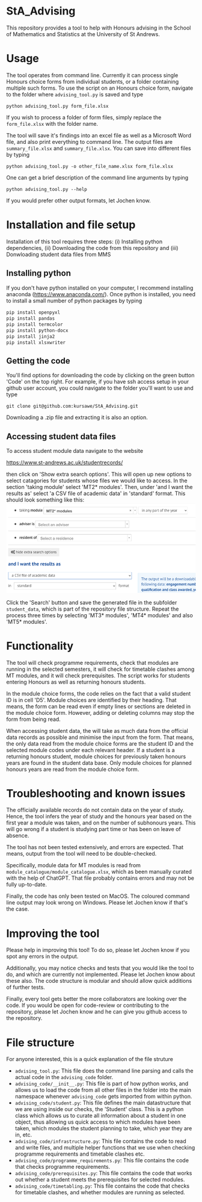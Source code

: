 # StA_Advising
This repository provides a tool to help with Honours advising in the School of Mathematics and Statistics at the University of St Andrews.

# Usage
The tool operates from command line. Currently it can process single Honours choice forms from individual students, or a folder containing multiple such forms. To use the script on an Honours choice form, navigate to the folder where `advising_tool.py` is saved and type

```
python advising_tool.py form_file.xlsx
```

If you wish to process a folder of form files, simply replace the `form_file.xlsx` with the folder name.

The tool will save it's findings into an excel file as well as a Microsoft Word file, and also print everything to command line. The output files are `summary_file.xlsx` and `summary_file.xlsx`. You can save into different files by typing

```
python advising_tool.py -o other_file_name.xlsx form_file.xlsx
```

One can get a brief description of the command line arguments by typing

```
python advising_tool.py --help
```

If you would prefer other output formats, let Jochen know.

# Installation and file setup
Installation of this tool requires three steps: (i) Installing python dependencies, (ii) Downloading the code from this repository and (iii) Donwloading student data files from MMS

## Installing python 
If you don't have python installed on your computer, I recommend installing anaconda (https://www.anaconda.com/). Once python is installed, you need to install a small number of python packages by typing

```
pip install openpyxl
pip install pandas
pip install termcolor
pip install python-docx
pip install jinja2
pip install xlsxwriter
```

## Getting the code
You'll find options for downloading the code by clicking on the green button 'Code' on the top right. For example, if you have ssh access setup in your github user account, you could navigate to the folder you'll want to use and type

```
git clone git@github.com:kursawe/StA_Advising.git
```

Downloading a .zip file and extracting it is also an option. 

## Accessing student data files

To access student module data navigate to the website

https://www.st-andrews.ac.uk/studentrecords/

then click on 'Show extra search options'. This will open up new options to select catagories for students whose files we would like to access. In the section 'taking module' select 'MT2* modules'. Then, under 'and I want the results as' select 'a CSV file of academic data' in 'standard' format.
This should look something like this:
![](./advising_code/repository_image.png)

Click the 'Search' button and save the generated file in the subfolder `student_data`, which is part of the repository file structure. Repeat the process three times by selecting 'MT3* modules', 'MT4* modules' and also 'MT5* modules'.

# Functionality
The tool will check programme requirements, check that modules are running in the selected semesters, it will check for timetable clashes among MT modules, and it will check prerequisites. The script works for students entering Honours as well as returning honours students.

In the module choice forms, the code relies on the fact that a valid student ID is in cell 'D5'. Module choices are identified by their heading. That means, the form can be read even if empty lines or sections are deleted in the module choice form. However, adding or deleting columns may stop the form from being read.

 When accessing student data, the will take as much data from the official data records as possible and minimise the input from the form. That means, the only data read from the module choice forms are the student ID and the selected module codes under each relevant header. If a student is a returning honours student, module choices for previously taken honours years are found in the student data base. Only module choices for planned honours years are read from the module choice form.

# Troubleshooting and known issues
The officially available records do not contain data on the year of study. Hence, the tool infers the year of study and the honours year based on the first year a module was taken, and on the number of subhonours years. This will go wrong if a student is studying part time or has been on leave of absence.

The tool has not been tested extensively, and errors are expected. That means, output from the tool will need to be double-checked.

Specifically, module data for MT modules is read from `module_catalogue/module_catalogue.xlsx`, which as been manually curated with the help of ChatGPT. That file probably contains errors and may not be fully up-to-date.

Finally, the code has only been tested on MacOS. The coloured command line output may look wrong on Windows. Please let Jochen know if that's the case.

# Improving the tool

Please help in improving this tool! To do so, please let Jochen know if you spot any errors in the output.

Additionally, you may notice checks and tests that you would like the tool to do, and which are currently not implemented. Please let Jochen know about these also. The code structure is modular and should allow quick additions of further tests.

Finally, every tool gets better the more collaborators are looking over the code. If you would be open for code-review or contributing to the repository, please let Jochen know and he can give you github access to the repository.

# File structure
For anyone interested, this is a quick explanation of the file struture

- `advising_tool.py`: This file does the command line parsing and calls the actual code in the  `advising_code` folder.
- `advising_code/__init__.py`: This file is part of how python works, and allows us to load the code from all other files in the folder into the main namespace whenever `advising_code` gets imported from within python.
- `advising_code/student.py`: This file defines the main datastructure that we are using inside our checks, the 'Student' class. This is a python class which allows us to curate all information about a student in one object, thus allowing us quick access to which modules have been taken, which modules the student planning to take, which year they are in, etc.
- `advising_code/infrastructure.py`: This file contains the code to read and write files, and multiple helper functions that we use when checking programme requirements and timetable clashes etc.
- `advising_code/programme_requirements.py`: This file contains the code that checks programme requirements.
- `advising_code/prerequisites.py`: This file contains the code that works out whether a student meets the prerequisites for selected modules.
- `advising_code/timetabling.py`: This file contains the code that checks for timetable clashes, and whether modules are running as selected.
